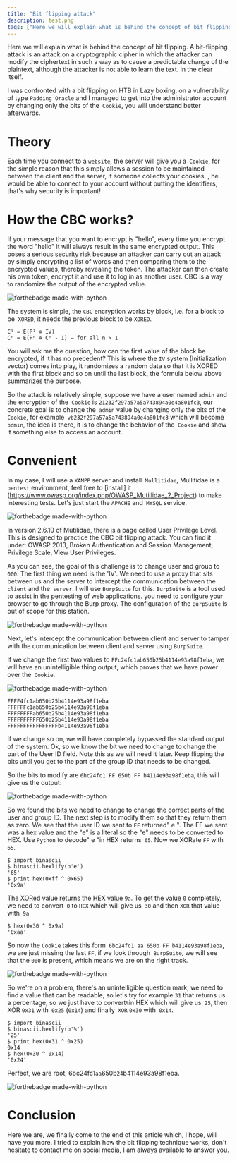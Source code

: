 ```yaml
---
title: "Bit flipping attack"
description: test.png
tags: ["Here we will explain what is behind the concept of bit flipping. A bit-flipping attack is an attack on a cryptographic cipher in which the attacker can modify the ciphertext in such a way as to cause a predictable change in the plaintext, although the attacker is not able to learn the text. in clear itself"]
---
```


Here we will explain what is behind the concept of bit flipping. A bit-flipping attack is an attack on a cryptographic cipher in which the attacker can modify the ciphertext in such a way as to cause a predictable change of the plaintext, although the attacker is not able to learn the text. in the clear itself.

I was confronted with a bit flipping on HTB in Lazy boxing, on a vulnerability of type `Padding Oracle` and I managed to get into the administrator account by changing only the bits of the` Cookie`, you will understand better afterwards.

# Theory

Each time you connect to a `website`, the server will give you a` Cookie`, for the simple reason that this simply allows a session to be maintained between the client and the server, if someone collects your cookies. , he would be able to connect to your account without putting the identifiers, that's why security is important!

# How the CBC works?

If your message that you want to encrypt is "hello", every time you encrypt the word "hello" it will always result in the same encrypted output. This poses a serious security risk because an attacker can carry out an attack by simply encrypting a list of words and then comparing them to the encrypted values, thereby revealing the token. The attacker can then create his own token, encrypt it and use it to log in as another user. CBC is a way to randomize the output of the encrypted value.

![forthebadge made-with-python](https://www.researchgate.net/profile/Mousa_Farajallah/publication/308826472/figure/fig1/AS:391837119467524@1470432657367/AES-encryption-system-in-CFB-mode.png)

The system is simple, the `CBC` encryption works by block, i.e. for a block to be` XORED`, it needs the previous block to be `XORED`.

    C¹ = E(P¹ ⊕ IV)
    Cⁿ = E(Pⁿ ⊕ Cⁿ - 1) — for all n > 1

You will ask me the question, how can the first value of the block be encrypted, if it has no precedent?
This is where the `IV` system (Initialization vector) comes into play, it randomizes a random data so that it is XORED with the first block and so on until the last block, the formula below above summarizes the purpose.

So the attack is relatively simple, suppose we have a user named `admin` and the encryption of the` Cookie` is `21232f297a57a5a743894a0e4a801fc3`, our concrete goal is to change the` admin` value by changing only the bits of the `Cookie`, for example` vb232f297a57a5a743894a0e4a801fc3` which will become `bdmin`, the idea is there, it is to change the behavior of the` Cookie` and show it something else to access an account.

# Convenient

In my case, I will use a `XAMPP` server and install` Mullitidae`, Mullitidae is a `pentest` environment, feel free to [install] it (https://www.owasp.org/index.php/OWASP_Mutillidae_2_Project) to make interesting tests. Let's just start the `APACHE` and` MYSQL` service.

![forthebadge made-with-python](https://github.com/0xEX75/0xEX75.github.io/blob/master/Capture.PNG?raw=true)

In version 2.6.10 of Mutilidae, there is a page called User Privilege Level. This is designed to practice the CBC bit flipping attack. You can find it under: OWASP 2013, Broken Authentication and Session Management, Privilege Scale, View User Privileges.

As you can see, the goal of this challenge is to change user and group to `000`. The first thing we need is the 'IV'. We need to use a proxy that sits between us and the server to intercept the communication between the `client` and the` server`. I will use `BurpSuite` for this. `BurpSuite` is a tool used to assist in the pentesting of web applications. you need to configure your browser to go through the Burp proxy. The configuration of the `BurpSuite` is out of scope for this station.

![forthebadge made-with-python](https://raw.githubusercontent.com/0xEX75/0xEX75.github.io/master/000.PNG)

Next, let's intercept the communication between client and server to tamper with the communication between client and server using `BurpSuite`.

If we change the first two values ​​to `FFc24fc1ab650b25b4114e93a98f1eba`, we will have an unintelligible thing output, which proves that we have power over the` Cookie`.

![forthebadge made-with-python](https://github.com/0xEX75/0xEX75.github.io/blob/master/valeur.PNG)

    FFFF4fc1ab650b25b4114e93a98f1eba
    FFFFFFc1ab650b25b4114e93a98f1eba
    FFFFFFFFab650b25b4114e93a98f1eba
    FFFFFFFFFF650b25b4114e93a98f1eba
    FFFFFFFFFFFFFFFFb4114e93a98f1eba
    
If we change so on, we will have completely bypassed the standard output of the system. Ok, so we know the bit we need to change to change the part of the User ID field. Note this as we will need it later. Keep flipping the bits until you get to the part of the group ID that needs to be changed.

So the bits to modify are `6bc24fc1 FF 650b FF b4114e93a98f1eba`, this will give us the output:

![forthebadge made-with-python](https://raw.githubusercontent.com/0xEX75/0xEX75.github.io/master/0e.PNG)

So we found the bits we need to change to change the correct parts of the user and group ID. The next step is to modify them so that they return them as zero. We see that the user ID we sent to `FF` returned" e ". The FF we sent was a hex value and the "e" is a literal so the "e" needs to be converted to HEX. Use `Python` to decode" e "in HEX returns` 65`. Now we XORate `FF` with` 65`.

    $ import binascii
    $ binascii.hexlify(b'e')
    '65'
    $ print hex(0xff ^ 0x65)
    '0x9a'
    
The XORed value returns the HEX value `9a`. To get the value `0` completely, we need to convert` 0` to `HEX` which will give us` 30` and then `XOR` that value with` 9a`

    $ hex(0x30 ^ 0x9a)
    '0xaa'

So now the `Cookie` takes this form` 6bc24fc1 aa 650b FF b4114e93a98f1eba`, we are just missing the last `FF`, if we look through` BurpSuite`, we will see that the `000` is present, which means we are on the right track.

![forthebadge made-with-python](https://github.com/0xEX75/0xEX75.github.io/blob/master/done.PNG?raw=true)

So we're on a problem, there's an unintelligible question mark, we need to find a value that can be readable, so let's try for example `31` that returns us a percentage, so we just have to convert` % `in HEX which will give us` 25`, then XOR `0x31` with` 0x25` (`0x14`) and finally` XOR` `0x30` with` 0x14`.

    $ import binascii
    $ binascii.hexlify(b'%')
    '25'
    $ print hex(0x31 ^ 0x25)
    0x14
    $ hex(0x30 ^ 0x14)
    '0x24'
    
Perfect, we are root, 6bc24fc1`aa`650b`24`b4114e93a98f1eba.

![forthebadge made-with-python](https://github.com/0xEX75/0xEX75.github.io/blob/master/root.PNG?raw=true)

# Conclusion

Here we are, we finally come to the end of this article which, I hope, will have you more. I tried to explain how the bit flipping technique works, don't hesitate to contact me on social media, I am always available to answer you.

